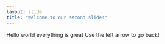 ```yaml
---
layout: slide
title: "Welcome to our second slide!"
---
```

Hello world everything is great
Use the left arrow to go back!
